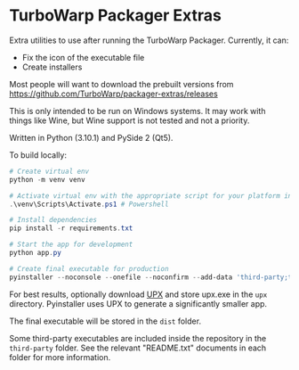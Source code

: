 # TurboWarp Packager Extras

Extra utilities to use after running the TurboWarp Packager. Currently, it can:

 - Fix the icon of the executable file
 - Create installers

Most people will want to download the prebuilt versions from https://github.com/TurboWarp/packager-extras/releases

This is only intended to be run on Windows systems. It may work with things like Wine, but Wine support is not tested and not a priority.

Written in Python (3.10.1) and PySide 2 (Qt5).

To build locally:

```powershell
# Create virtual env
python -m venv venv

# Activate virtual env with the appropriate script for your platform in venv/Scripts, eg.
.\venv\Scripts\Activate.ps1 # Powershell

# Install dependencies
pip install -r requirements.txt

# Start the app for development
python app.py

# Create final executable for production
pyinstaller --noconsole --onefile --noconfirm --add-data 'third-party;third-party' --add-data 'icon.png;.' --splash splash.png --name "turbowarp-packager-extras" --icon icon.ico --upx-dir upx app.py
```

For best results, optionally download [UPX](https://github.com/upx/upx/releases) and store upx.exe in the `upx` directory. Pyinstaller uses UPX to generate a significantly smaller app.

The final executable will be stored in the `dist` folder.

Some third-party executables are included inside the repository in the `third-party` folder. See the relevant "README.txt" documents in each folder for more information.
